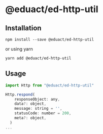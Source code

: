 # @eduact/ed-http-util

## Installation

`npm install --save @eduact/ed-http-util`

or using yarn

`yarn add @eduact/ed-http-util`

## Usage

```javascript
import Http from "@eduact/ed-http-util"

Http.respond(
    responseObject: any,
    data?: object,
    message: string = '',
    statusCode: number = 200,
    meta?: object,
  )
...
```

